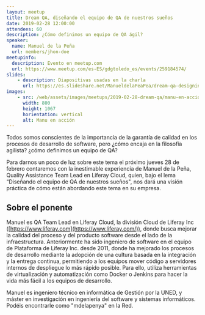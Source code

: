 ```yaml
---
layout: meetup
title: Dream QA, diseñando el equipo de QA de nuestros sueños
date: 2019-02-28 12:00:00
attendees: 60
description: ¿Cómo definimos un equipo de QA ágil? 
speaker:
  name: Manuel de la Peña
  url: members/jhon-doe
meetupinfo:
  description: Evento en meetup.com
  url: https://www.meetup.com/es-ES/gdgtoledo_es/events/259184574/
slides: 
    - description: Diapositivas usadas en la charla
      url: https://es.slideshare.net/ManueldelaPeaPea/dream-qa-designing-the-qa-team-where-wed-love-to-work
images:
    - src: /web/assets/images/meetups/2019-02-28-dream-qa/manu-en-accion.jpg
      width: 800
      height: 1067
      horientation: vertical
      alt: Manu en acción
---
```


Todos somos conscientes de la importancia de la garantía de calidad en los procesos de desarrollo de software, pero ¿cómo encaja en la filosofía agilista? ¿cómo definimos un equipo de QA?

Para darnos un poco de luz sobre este tema el próximo jueves 28 de febrero contaremos con la inestimable experiencia de Manuel de la Peña, Quality Assistance Team Lead en Liferay Cloud, quien, bajo el lema “Diseñando el equipo de QA de nuestros sueños", nos dará una visión práctica de cómo están abordando este tema en su empresa.

## Sobre el ponente

Manuel es QA Team Lead en Liferay Cloud, la división Cloud de Liferay Inc ([https://www.liferay.com](https://www.liferay.com/)), donde busca mejorar la calidad del proceso y del producto software desde el lado de la infraestructura. Anteriormente ha sido ingeniero de software en el equipo de Plataforma de Liferay Inc. desde 2011, donde ha mejorado los procesos de desarrollo mediante la adopción de una cultura basada en la integración y la entrega continua, permitiendo a los equipos mover código a servidores internos de despliegue lo más rápido posible. Para ello, utiliza herramientas de virtualización y automatización como Docker o Jenkins para hacer la vida más fácil a los equipos de desarrollo.

Manuel es ingeniero técnico en informática de Gestión por la UNED, y máster en investigación en ingeniería del software y sistemas informáticos. Podéis encontrarle como "mdelapenya" en la Red.  